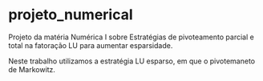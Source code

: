 # projeto_numericaI

Projeto da matéria Numérica I sobre Estratégias de pivoteamento parcial e total na fatoração LU para aumentar esparsidade.

Neste trabalho utilizamos a estratégia LU esparso, em que o pivotemaneto de Markowitz.

